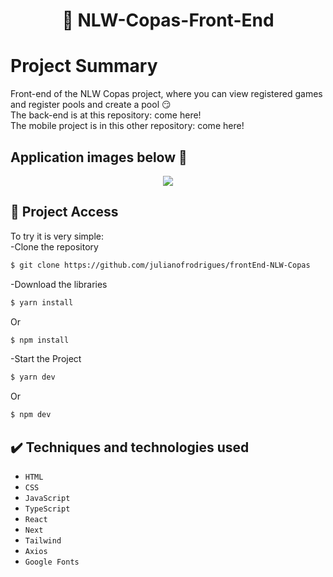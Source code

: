 <h1 align="center"> 🏅 NLW-Copas-Front-End </h1>

# Project Summary
Front-end of the NLW Copas project, where you can view registered games and register pools and create a pool 😏 <br>
The back-end is at this repository: come here!<br>
The mobile project is in this other repository: come here!

## Application images below 👾
</p>
<p align="center">
<img src="https://i.imgur.com/NYYLlDg.png"/><br>
</p>

## 📁 Project Access
To try it is very simple:<br>
-Clone the repository
```bash
$ git clone https://github.com/julianofrodrigues/frontEnd-NLW-Copas
```
-Download the libraries
```bash
$ yarn install
```
Or
```bash
$ npm install
```
-Start the Project
```bash
$ yarn dev
```
Or
```bash
$ npm dev
```

## ✔️ Techniques and technologies used
- ``HTML``
- ``CSS``
- ``JavaScript``
- ``TypeScript``
- ``React``
- ``Next``
- ``Tailwind``
- ``Axios``
- ``Google Fonts``


